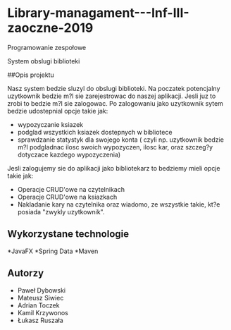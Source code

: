 # Library-managament---Inf-III-zaoczne-2019
Programowanie zespołowe

System obslugi biblioteki

##Opis projektu  

Nasz system bedzie sluzyl do obslugi biblioteki. 
Na poczatek potencjalny uzytkownik bedzie m?l sie zarejestrowac do naszej aplikacji. Jesli juz to zrobi to bedzie m?l sie zalogowac. Po zalogowaniu jako uzytkownik 
sytem bedzie udostepnial opcje takie jak:
- wypozyczanie ksiazek
- podglad wszystkich ksiazek dostepnych w bibliotece
- sprawdzanie statystyk dla swojego konta ( czyli np. uzytkownik bedzie m?l podgladnac ilosc swoich wypozyczen, ilosc kar, oraz szczeg?y dotyczace kazdego wypozyczenia)

Jesli zalogujemy sie do aplikacji jako bibliotekarz to bedziemy mieli opcje takie jak: 
- Operacje CRUD'owe na czytelnikach
- Operacje CRUD'owe na ksiazkach
- Nakladanie kary na czytelnika
oraz wiadomo, ze wszystkie takie, kt?e posiada "zwykly uzytkownik".

## Wykorzystane technologie
*JavaFX
*Spring Data
*Maven


## Autorzy
* Paweł Dybowski
* Mateusz Siwiec
* Adrian Toczek
* Kamil Krzywonos
* Łukasz Ruszała